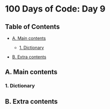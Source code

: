 # 100 Days of Code: Day 9

## Table of Contents

- [A. Main contents](#a-main-contents)
  - [1. Dictionary](#1-dictionary)


- [B. Extra contents](#b-extra-contents)

## A. Main contents

### 1. Dictionary




## B. Extra contents